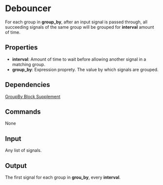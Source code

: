 Debouncer
=======

For each group in **group_by**, after an input signal is passed through, all succeeding signals of the same group will be grouped for **interval** amount of time.

Properties
--------------

-   **interval**: Amount of time to wait before allowing another signal in a matching group.
-   **group_by**: Expression proprety. The value by which signals are grouped.


Dependencies
----------------
[GroupBy Block Supplement](https://github.com/nio-blocks/block_supplements/tree/master/group_by)

Commands
----------------
None

Input
-------
Any list of signals.

Output
---------
The first signal for each group in **grou_by**, every **interval**.
